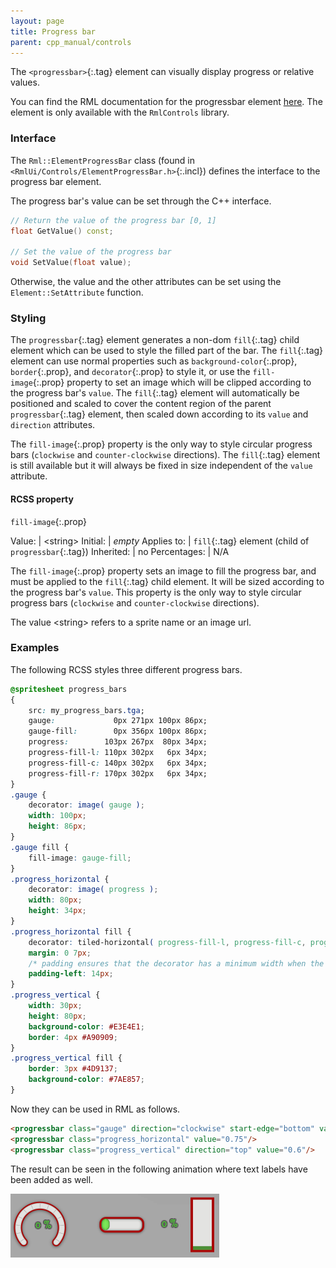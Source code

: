 ```yaml
---
layout: page
title: Progress bar
parent: cpp_manual/controls
---
```


The `<progressbar>`{:.tag} element can visually display progress or relative values.

You can find the RML documentation for the progressbar element [here]({{"pages/rml/data_display.html#progressbar"|relative_url}}). The element is only available with the `RmlControls` library.


### Interface

The `Rml::ElementProgressBar` class (found in `<RmlUi/Controls/ElementProgressBar.h>`{:.incl}) defines the interface to the progress bar element.

The progress bar's value can be set through the C++ interface.

```cpp
// Return the value of the progress bar [0, 1]
float GetValue() const;

// Set the value of the progress bar
void SetValue(float value);
```

Otherwise, the value and the other attributes can be set using the `Element::SetAttribute` function.


### Styling

The `progressbar`{:.tag} element generates a non-dom `fill`{:.tag} child element which can be used to style the filled part of the bar. The `fill`{:.tag} element can use normal properties such as `background-color`{:.prop}, `border`{:.prop}, and `decorator`{:.prop} to style it, or use the `fill-image`{:.prop} property to set an image which will be clipped according to the progress bar's `value`. The `fill`{:.tag} element will automatically be positioned and scaled to cover the content region of the parent `progressbar`{:.tag} element, then scaled down according to its `value` and `direction` attributes.

The `fill-image`{:.prop} property is the only way to style circular progress bars (`clockwise` and `counter-clockwise` directions). The `fill`{:.tag} element is still available but it will always be fixed in size independent of the `value` attribute.


#### RCSS property

`fill-image`{:.prop}

Value: | \<string\>
Initial: | *empty*
Applies to: | `fill`{:.tag} element (child of `progressbar`{:.tag})
Inherited: | no
Percentages: | N/A

The `fill-image`{:.prop} property sets an image to fill the progress bar, and must be applied to the `fill`{:.tag} child element. It will be sized according to the progress bar's `value`. This property is the only way to style circular progress bars (`clockwise` and `counter-clockwise` directions).

The value \<string\> refers to a sprite name or an image url.


### Examples

The following RCSS styles three different progress bars.
```css
@spritesheet progress_bars
{
	src: my_progress_bars.tga;
	gauge:             0px 271px 100px 86px;
	gauge-fill:        0px 356px 100px 86px;
	progress:        103px 267px  80px 34px;
	progress-fill-l: 110px 302px   6px 34px;
	progress-fill-c: 140px 302px   6px 34px;
	progress-fill-r: 170px 302px   6px 34px;
}
.gauge { 
	decorator: image( gauge );
	width: 100px;
	height: 86px;
}
.gauge fill { 
	fill-image: gauge-fill;
}
.progress_horizontal { 
	decorator: image( progress );
	width: 80px;
	height: 34px;
}
.progress_horizontal fill {
	decorator: tiled-horizontal( progress-fill-l, progress-fill-c, progress-fill-r );
	margin: 0 7px;
	/* padding ensures that the decorator has a minimum width when the value is zero */
	padding-left: 14px;
}
.progress_vertical {
	width: 30px;
	height: 80px;
	background-color: #E3E4E1;
	border: 4px #A90909;
}
.progress_vertical fill {
	border: 3px #4D9137;
	background-color: #7AE857;
}
```
Now they can be used in RML as follows.
```html
<progressbar class="gauge" direction="clockwise" start-edge="bottom" value="0.3"/>
<progressbar class="progress_horizontal" value="0.75"/>
<progressbar class="progress_vertical" direction="top" value="0.6"/>
```

The result can be seen in the following animation where text labels have been added as well.

![progress bar](progress_bar.gif)
